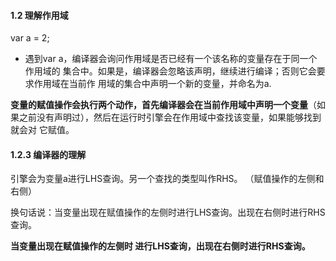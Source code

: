 #### 1.2 理解作用域

var a = 2;

* 遇到var a，编译器会询问作用域是否已经有一个该名称的变量存在于同一个作用域的
  集合中。如果是，编译器会忽略该声明，继续进行编译；否则它会要求作用域在当前作
  用域的集合中声明一个新的变量，并命名为a.

**变量的赋值操作会执行两个动作，首先编译器会在当前作用域中声明一个变量**（如
果之前没有声明过），然后在运行时引擎会在作用域中查找该变量，如果能够找到就会对
它赋值。



#### 1.2.3 编译器的理解

引擎会为变量a进行LHS查询。另一个查找的类型叫作RHS。 （赋值操作的左侧和右侧）

换句话说：当变量出现在赋值操作的左侧时进行LHS查询。出现在右侧时进行RHS查询。

**当变量出现在赋值操作的左侧时 进行LHS查询，出现在右侧时进行RHS查询。** 



















































